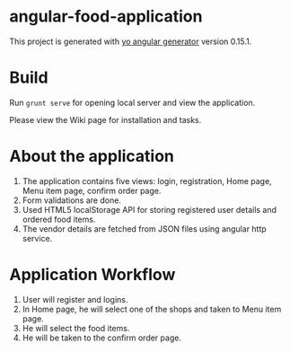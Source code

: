 # angular-food-application

This project is generated with [yo angular generator](https://github.com/yeoman/generator-angular)
version 0.15.1.

# Build

Run `grunt serve` for opening local server and view the application.

Please view the Wiki page for installation and tasks.

# About the application

1. The application contains five views: login, registration, Home page, Menu item page, confirm order page.
2. Form validations are done. 
3. Used HTML5 localStorage API for storing registered user details and ordered food items.
4. The vendor details are fetched from JSON files using angular http service.

# Application Workflow

1. User will register and logins. 
2. In Home page, he will select one of the shops and taken to Menu item page. 
3. He will select the food items.
4. He will be taken to the confirm order page.
